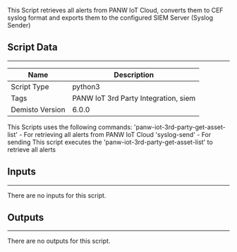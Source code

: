 This Script retrieves all alerts from PANW IoT Cloud, converts them to CEF syslog format and exports them 
to the configured SIEM Server (Syslog Sender)
## Script Data
---

| **Name** | **Description** |
| --- | --- |
| Script Type | python3 |
| Tags | PANW IoT 3rd Party Integration, siem |
| Demisto Version | 6.0.0 |

This Scripts uses the following commands:
'panw-iot-3rd-party-get-asset-list' - For retrieving all alerts from PANW IoT Cloud
'syslog-send' - For sending
This script executes the 'panw-iot-3rd-party-get-asset-list' to retrieve all alerts 

## Inputs
---
There are no inputs for this script.

## Outputs
---
There are no outputs for this script.
